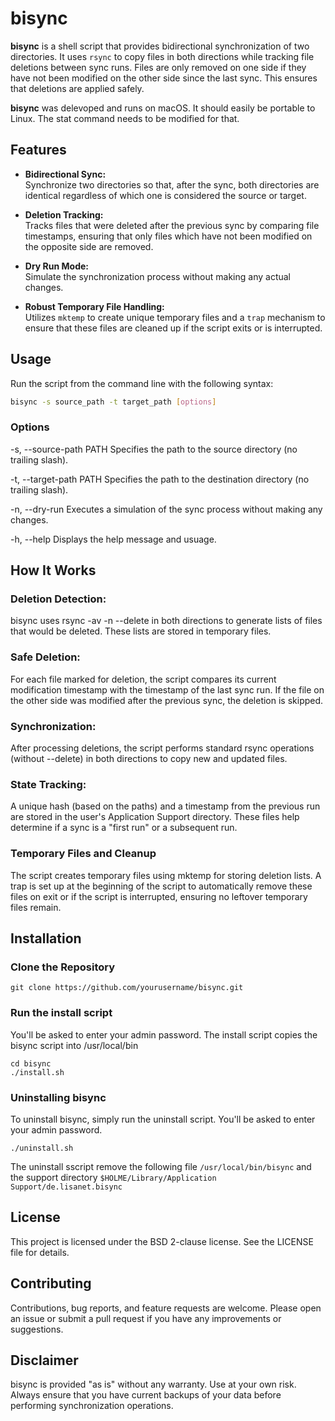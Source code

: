 # bisync

**bisync** is a shell script that provides bidirectional synchronization of two directories. It uses `rsync` to copy files in both directions while tracking file deletions between sync runs. Files are only removed on one side if they have not been modified on the other side since the last sync. This ensures that deletions are applied safely.

**bisync** was delevoped and runs on macOS. It should easily be portable to Linux. The stat command needs to be modified for that.

## Features

- **Bidirectional Sync:**  
  Synchronize two directories so that, after the sync, both directories are identical regardless of which one is considered the source or target.

- **Deletion Tracking:**  
  Tracks files that were deleted after the previous sync by comparing file timestamps, ensuring that only files which have not been modified on the opposite side are removed.

- **Dry Run Mode:**  
  Simulate the synchronization process without making any actual changes.

- **Robust Temporary File Handling:**  
  Utilizes `mktemp` to create unique temporary files and a `trap` mechanism to ensure that these files are cleaned up if the script exits or is interrupted.

## Usage

Run the script from the command line with the following syntax:

```bash
bisync -s source_path -t target_path [options]
```

### Options
-s, --source-path PATH
Specifies the path to the source directory (no trailing slash).

-t, --target-path PATH
Specifies the path to the destination directory (no trailing slash).

-n, --dry-run
Executes a simulation of the sync process without making any changes.

-h, --help
Displays the help message and usuage.


## How It Works

### Deletion Detection:
bisync uses rsync -av -n --delete in both directions to generate lists of files that would be deleted. These lists are stored in temporary files.

### Safe Deletion:
For each file marked for deletion, the script compares its current modification timestamp with the timestamp of the last sync run. If the file on the other side was modified after the previous sync, the deletion is skipped.

### Synchronization:
After processing deletions, the script performs standard rsync operations (without --delete) in both directions to copy new and updated files.

### State Tracking:
A unique hash (based on the paths) and a timestamp from the previous run are stored in the user's Application Support directory. These files help determine if a sync is a "first run" or a subsequent run.


### Temporary Files and Cleanup

The script creates temporary files using mktemp for storing deletion lists. A trap is set up at the beginning of the script to automatically remove these files on exit or if the script is interrupted, ensuring no leftover temporary files remain.

## Installation

### Clone the Repository
```
git clone https://github.com/yourusername/bisync.git
```

### Run the install script
You'll be asked to enter your admin password. The install script copies the bisync script into /usr/local/bin

```
cd bisync
./install.sh
```

### Uninstalling bisync
To uninstall bisync, simply run the uninstall script. You'll be asked to enter your admin password.

```
./uninstall.sh
```
The uninstall sscript remove the following file 
`/usr/local/bin/bisync`
and the support directory
`$HOLME/Library/Application Support/de.lisanet.bisync`


## License

This project is licensed under the BSD 2-clause license. See the LICENSE file for details.

## Contributing

Contributions, bug reports, and feature requests are welcome. Please open an issue or submit a pull request if you have any improvements or suggestions.

## Disclaimer

bisync is provided "as is" without any warranty. Use at your own risk. Always ensure that you have current backups of your data before performing synchronization operations.